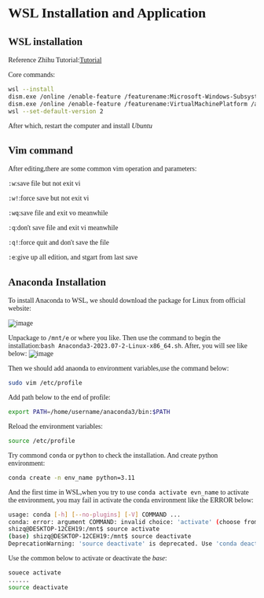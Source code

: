 <font face='Times'>

# WSL Installation and Application
## WSL installation
Reference Zhihu Tutorial:[Tutorial](https://zhuanlan.zhihu.com/p/466001838)

Core commands:
```bash
wsl --install
dism.exe /online /enable-feature /featurename:Microsoft-Windows-Subsystem-Linux /all /norestart
dism.exe /online /enable-feature /featurename:VirtualMachinePlatform /all /norestart
wsl --set-default-version 2
```

After which, restart the computer and install *Ubuntu*

## Vim  command
After editing,there are some common vim operation and parameters:

`:w`:save file but not exit vi

`:w!`:force save but not exit vi

`:wq`:save file and exit vo meanwhile

`:q`:don't save file and exit vi meanwhile

`:q!`:force quit and don't save the file 

`:e`:give up all edition, and stgart from last save


## Anaconda Installation

To install Anaconda to WSL, we should download the package for Linux from official website:

![image](https://github.com/AIB001/AIB001.github.io/assets/141569168/44204b85-a33f-4771-bd73-3aaadbc9d8ed)

Unpackage to `/mnt/e` or where you like. Then use the command to begin the installation:`bash Anaconda3-2023.07-2-Linux-x86_64.sh`.
After, you will see like below:
![image](https://github.com/AIB001/AIB001.github.io/assets/141569168/5ec63dd0-814c-4b66-aee2-24f622374f0c)

Then we should add anaonda to environment variables,use the command below:
```bash
sudo vim /etc/profile
```

Add path below to the end of profile:
```bash
export PATH=/home/username/anaconda3/bin:$PATH
```

Reload the environment variables:
```bash
source /etc/profile
```

Try commond `conda` or `python` to check the installation. And create python environment:
```bash
conda create -n env_name python=3.11
```
And the first time in WSL,when you try to use `conda activate evn_name` to activate the environment, you may fail in activate the conda environment like the ERROR below:
```bash
usage: conda [-h] [--no-plugins] [-V] COMMAND ...
conda: error: argument COMMAND: invalid choice: 'activate' (choose from 'clean', 'compare', 'config', 'create', 'info', 'init', 'install', 'list', 'notices', 'package', 'remove', 'uninstall', 'rename', 'run', 'search', 'update', 'upgrade', 'build', 'content-trust', 'convert', 'debug', 'develop', 'doctor', 'index', 'inspect', 'metapackage', 'render', 'skeleton', 'verify', 'token', 'repo', 'server', 'env', 'pack')
shizq@DESKTOP-12CEH19:/mnt$ source activate
(base) shizq@DESKTOP-12CEH19:/mnt$ source deactivate
DeprecationWarning: 'source deactivate' is deprecated. Use 'conda deactivate'.
```
Use the common below to activate or deactivate the *base*:
```bash
souece activate
......
source deactivate
```


